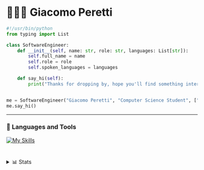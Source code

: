 # 👨🏼‍💻 Giacomo Peretti

```python
#!/usr/bin/python
from typing import List

class SoftwareEngineer:
    def __init__(self, name: str, role: str, languages: List[str]):
        self.full_name = name
        self.role = role
        self.spoken_languages = languages

    def say_hi(self):
        print("Thanks for dropping by, hope you'll find something interesting here. :)")


me = SoftwareEngineer("Giacomo Peretti", "Computer Science Student", ["it_IT", "en_US"])
me.say_hi()

```

---

### 🧰 Languages and Tools

[![My Skills](https://skillicons.dev/icons?i=py,java,go,c,cpp,bash,html,css,js,linux,neovim,vscode&theme=dark&perline=3)](https://skillicons.dev)

#

<details close>
    <summary>📊 Stats</summary>
    <img height=200 align="center" src="https://github-readme-stats.vercel.app/api?username=giackperetti&show_icons=true&count_private=true&theme=gruvbox&include_all_commits=true&hide_border=true" />
</details>
